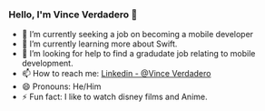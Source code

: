 ### Hello, I'm Vince Verdadero 👋


- 🔭 I’m currently seeking a job on becoming a mobile developer
- 🌱 I’m currently learning more about Swift.
- 🤔 I’m looking for help to find a gradudate job relating to mobile development.
- 📫 How to reach me: [Linkedin - @Vince Verdadero](https://www.linkedin.com/in/vince-verdadero-018495223/)
- 😄 Pronouns: He/Him
- ⚡ Fun fact: I like to watch disney films and Anime. 


